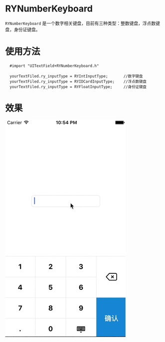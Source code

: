 # RYNumberKeyboard

`RYNumberKeyboard` 是一个数字相关键盘，目前有三种类型：整数键盘，浮点数键盘，身份证键盘。

# 使用方法

```
  #import "UITextField+RYNumberKeyboard.h"
  
  yourTextFiled.ry_inputType = RYIntInputType;       //数字键盘
  yourTextFiled.ry_inputType = RYIDCardInputType;    //浮点数键盘
  yourTextFiled.ry_inputType = RYFloatInputType;     //身份证键盘
```

# 效果

![RYNumberKeyboard](https://github.com/Resory/Images/blob/master/RYNumberKeyboard.gif)

